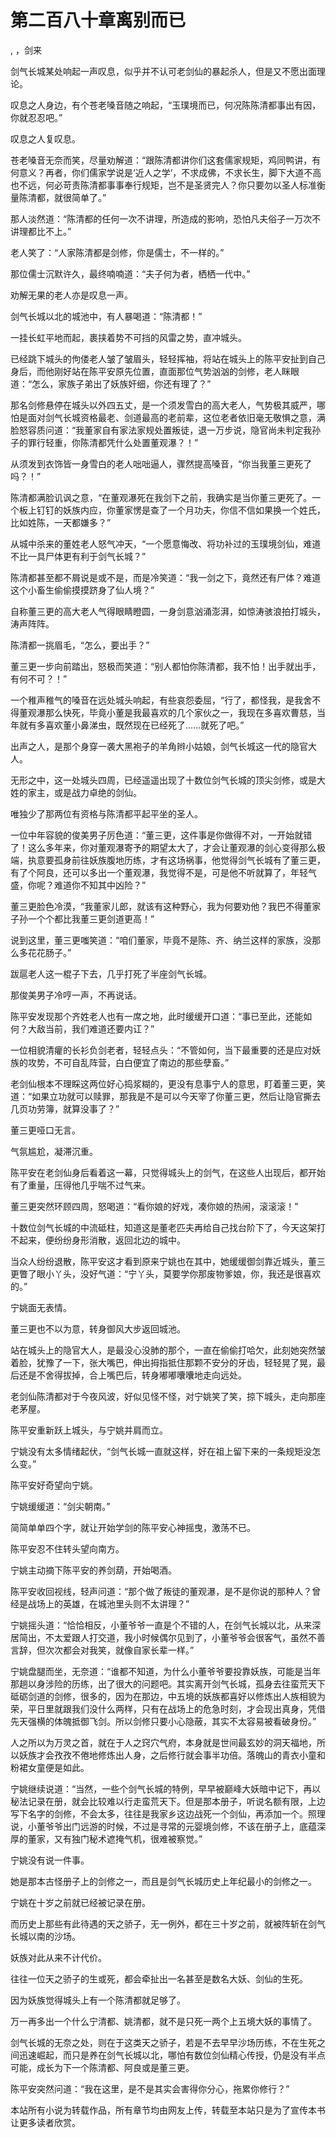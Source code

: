 # 第二百八十章离别而已
,  ，剑来
   剑气长城某处响起一声叹息，似乎并不认可老剑仙的暴起杀人，但是又不愿出面理论。
   叹息之人身边，有个苍老嗓音随之响起，“玉璞境而已，何况陈陈清都事出有因，你就忍忍吧。”
   叹息之人复叹息。
   苍老嗓音无奈而笑，尽量劝解道：“跟陈清都讲你们这套儒家规矩，鸡同鸭讲，有何意义？再者，你们儒家学说是‘近人之学’，不求成佛，不求长生，脚下大道不高也不远，何必苛责陈清都事事奉行规矩，岂不是圣贤完人？你只要勿以圣人标准衡量陈清都，就很简单了。”
   那人淡然道：“陈清都的任何一次不讲理，所造成的影响，恐怕凡夫俗子一万次不讲理都比不上。”
   老人笑了：“人家陈清都是剑修，你是儒士，不一样的。”
   那位儒士沉默许久，最终喃喃道：“夫子何为者，栖栖一代中。”
   劝解无果的老人亦是叹息一声。
   剑气长城以北的城池中，有人暴喝道：“陈清都！”
   一挂长虹平地而起，裹挟着势不可挡的风雷之势，直冲城头。
   已经跳下城头的佝偻老人皱了皱眉头，轻轻挥袖，将站在城头上的陈平安扯到自己身后，而他刚好站在陈平安原先位置，直面那位气势汹汹的剑修，老人眯眼道：“怎么，家族子弟出了妖族奸细，你还有理了？”
   那名剑修悬停在城头以外四五丈，是一个须发雪白的高大老人，气势极其威严，哪怕是面对剑气长城资格最老、剑道最高的老前辈，这位老者依旧毫无敬惧之意，满脸怒容质问道：“我董家自有家法家规处置叛徒，退一万步说，隐官尚未判定我孙子的罪行轻重，你陈清都凭什么处置董观瀑？！”
   从须发到衣饰皆一身雪白的老人咄咄逼人，骤然提高嗓音，“你当我董三更死了吗？！”
   陈清都满脸讥讽之意，“在董观瀑死在我剑下之前，我确实是当你董三更死了。一个板上钉钉的妖族内应，你董家愣是查了一个月功夫，你信不信如果换一个姓氏，比如姓陈，一天都嫌多？”
   从城中杀来的董姓老人怒气冲天，“一个愿意悔改、将功补过的玉璞境剑仙，难道不比一具尸体更有利于剑气长城？”
   陈清都甚至都不屑说是或不是，而是冷笑道：“我一剑之下，竟然还有尸体？难道这个小畜生偷偷摸摸跻身了仙人境？”
   自称董三更的高大老人气得眼睛瞪圆，一身剑意汹涌澎湃，如惊涛骇浪拍打城头，涛声阵阵。
   陈清都一挑眉毛，“怎么，要出手？”
   董三更一步向前踏出，怒极而笑道：“别人都怕你陈清都，我不怕！出手就出手，有何不可？！”
   一个稚声稚气的嗓音在远处城头响起，有些哀怨委屈，“行了，都怪我，是我舍不得董观瀑那么快死，毕竟小董是我最喜欢的几个家伙之一，我现在多喜欢曹慈，当年就有多喜欢董小鼻涕虫，既然现在已经死了……就死了吧。”
   出声之人，是那个身穿一袭大黑袍子的羊角辫小姑娘，剑气长城这一代的隐官大人。
   无形之中，这一处城头四周，已经遥遥出现了十数位剑气长城的顶尖剑修，或是大姓的家主，或是战力卓绝的剑仙。
   唯独少了那两位有资格与陈清都平起平坐的圣人。
   一位中年容貌的俊美男子厉色道：“董三更，这件事是你做得不对，一开始就错了！这么多年来，你对董观瀑寄予的期望太大了，才会让董观瀑的剑心变得那么极端，执意要孤身前往妖族腹地历练，才有这场祸事，他觉得剑气长城有了董三更，有了个阿良，还可以多出一个董观瀑，我觉得不是，可是他不听就算了，年轻气盛，你呢？难道你不知其中凶险？”
   董三更脸色冷漠，“我董家儿郎，就该有这种野心，我为何要劝他？我巴不得董家子孙一个个都比我董三更剑道更高！”
   说到这里，董三更嗤笑道：“咱们董家，毕竟不是陈、齐、纳兰这样的家族，没那么多花花肠子。”
   跋扈老人这一棍子下去，几乎打死了半座剑气长城。
   那俊美男子冷哼一声，不再说话。
   陈平安发现那个齐姓老人也有一席之地，此时缓缓开口道：“事已至此，还能如何？大敌当前，我们难道还要内讧？”
   一位相貌清癯的长衫负剑老者，轻轻点头：“不管如何，当下最重要的还是应对妖族的攻势，不可自乱阵营，白白便宜了南边的那些孽畜。”
   老剑仙根本不理睬这两位好心捣浆糊的，更没有息事宁人的意思，盯着董三更，笑道：“如果立功就可以赎罪，那我是不是可以今天宰了你董三更，然后让隐官撕去几页功劳簿，就算没事了？”
   董三更哑口无言。
   气氛尴尬，凝滞沉重。
   陈平安在老剑仙身后看着这一幕，只觉得城头上的剑气，在这些人出现后，都开始有了重量，压得他几乎喘不过气来。
   董三更突然环顾四周，怒喝道：“看你娘的好戏，凑你娘的热闹，滚滚滚！”
   十数位剑气长城的中流砥柱，知道这是董老匹夫再给自己找台阶下了，今天这架打不起来，便纷纷身形消散，返回北边的城中。
   当众人纷纷退散，陈平安这才看到原来宁姚也在其中，她缓缓御剑靠近城头，董三更瞥了眼小丫头，没好气道：“宁丫头，莫要学你那废物爹娘，你，我还是很喜欢的。”
   宁姚面无表情。
   董三更也不以为意，转身御风大步返回城池。
   站在城头上的隐官大人，是最没心没肺的那个，一直在偷偷打哈欠，此刻她突然皱着脸，犹豫了一下，张大嘴巴，伸出拇指抵住那颗不安分的牙齿，轻轻晃了晃，最后还是不舍得拔掉，合上嘴巴后，转身嘟嘟囔囔地走向远处。
   老剑仙陈清都对于今夜风波，好似见怪不怪，对宁姚笑了笑，掠下城头，走向那座老茅屋。
   陈平安重新跃上城头，与宁姚并肩而立。
   宁姚没有太多情绪起伏，“剑气长城一直就这样，好在祖上留下来的一条规矩没怎么变。”
   陈平安好奇望向宁姚。
   宁姚缓缓道：“剑尖朝南。”
   简简单单四个字，就让开始学剑的陈平安心神摇曳，激荡不已。
   陈平安忍不住转头望向南方。
   宁姚主动摘下陈平安的养剑葫，开始喝酒。
   陈平安收回视线，轻声问道：“那个做了叛徒的董观瀑，是不是你说的那种人？曾经是战场上的英雄，在城池里头则不太讲理？”
   宁姚摇头道：“恰恰相反，小董爷爷一直是个不错的人，在剑气长城以北，从来深居简出，不太爱跟人打交道，我小时候偶尔见到了，小董爷爷会很客气，虽然不善言辞，但次次都会对我笑，就像自家长辈一样。”
   宁姚盘腿而坐，无奈道：“谁都不知道，为什么小董爷爷要投靠妖族，可能是当年那趟以身涉险的历练，出了很大的问题吧。其实离开剑气长城，孤身去往蛮荒天下砥砺剑道的剑修，很多的，因为在那边，中五境的妖族都喜好以修炼出人族相貌为荣，平日里就跟我们没什么两样，只有在战场上的危急时刻，才会现出真身，凭借先天强横的体魄抵御飞剑。所以剑修只要小心隐蔽，其实不太容易被看破身份。”
   人之所以为万灵之首，就在于人之窍穴气府，本身就是世间最玄妙的洞天福地，所以妖族才会孜孜不倦地修炼出人身，之后修行就会事半功倍。落魄山的青衣小童和粉裙女童便是如此。
   宁姚继续说道：“当然，一些个剑气长城的特例，早早被巅峰大妖暗中记下，再以秘法记录在册，就会比较难以行走蛮荒天下。但是那本册子，听说名额有限，上边写下名字的剑修，不会太多，往往是我家乡这边战死一个剑仙，再添加一个。照理说，小董爷爷出门远游的时候，不过是寻常的元婴境剑修，不该在册子上，底蕴深厚的董家，又有独门秘术遮掩气机，很难被察觉。”
   宁姚没有说一件事。
   她是那本古怪册子上的剑修之一，而且是剑气长城历史上年纪最小的剑修之一。
   宁姚在十岁之前就已经被记录在册。
   而历史上那些有此待遇的天之骄子，无一例外，都在三十岁之前，就被阵斩在剑气长城以南的沙场。
   妖族对此从来不计代价。
   往往一位天之骄子的生或死，都会牵扯出一名甚至是数名大妖、剑仙的生死。
   因为妖族觉得城头上有一个陈清都就足够了。
   万一再多出一个什么宁清都、姚清都，就不是只死一两个上五境大妖的事情了。
   剑气长城的无奈之处，则在于这类天之骄子，若是不去早早沙场历练，不在生死之间迅速崛起，而只是养在剑气长城以北，哪怕有数位剑仙精心传授，仍是没有半点可能，成长为下一个陈清都、阿良或是董三更。
   陈平安突然问道：“我在这里，是不是其实会害得你分心，拖累你修行？”
  本站所有小说为转载作品，所有章节均由网友上传，转载至本站只是为了宣传本书让更多读者欣赏。